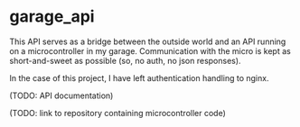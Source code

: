 # garage_api

This API serves as a bridge between the outside world and an API running on a microcontroller in my garage. Communication with the micro is kept as short-and-sweet as possible (so, no auth, no json responses). 

In the case of this project, I have left authentication handling to nginx.


(TODO: API documentation)

(TODO: link to repository containing microcontroller code)
